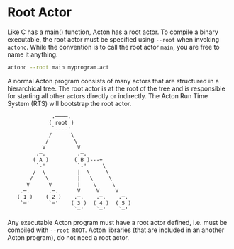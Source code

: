 # Root Actor

Like C has a main() function, Acton has a root actor. To compile a binary executable, the root actor must be specified using `--root` when invoking `actonc`. While the convention is to call the root actor `main`, you are free to name it anything.

```sh
actonc --root main myprogram.act
```

A normal Acton program consists of many actors that are structured in a hierarchical tree. The root actor is at the root of the tree and is responsible for starting all other actors directly or indirectly. The Acton Run Time System (RTS) will bootstrap the root actor.

```bob
              .────.
             ( root )
              `----'
             /      \
            /        \
           V          V
         .─.          .─.
        ( A )        ( B )---+
         `-'          `-'     \
        /  \          |  \     \
       /    \         |   \     \
      V      V        |    \     \
    .─.      .─.      V     V     V
   ( 1 )    ( 2 )    .─.    .─.    .─.
    `─'      `─'    ( 3 )  ( 4 )  ( 5 )
                     `─'    `─'    `─'
```

Any executable Acton program must have a root actor defined, i.e. must be compiled with `--root ROOT`. Acton libraries (that are included in an another Acton program), do not need a root actor.
